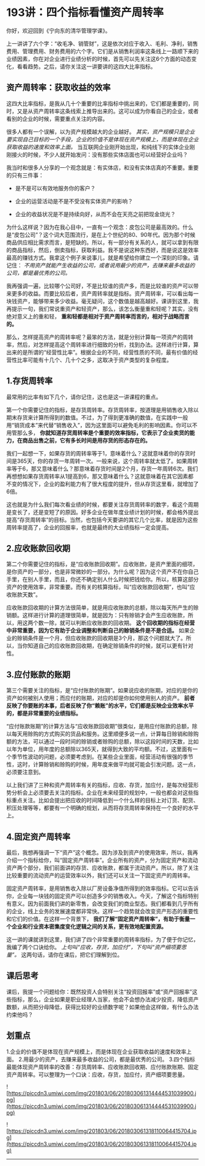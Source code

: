 # 193讲：四个指标看懂资产周转率

你好，欢迎回到《宁向东的清华管理学课》。

上一讲讲了六个字：“收毛净、销管财”，这是依次对应于收入、毛利、净利，销售费用、管理费用、财务费用的六个字。它们是从销售利润率这条线上一路顺下来的业绩因素，你在对企业进行业绩分析的时候，首先可以先关注这6个方面的动态变化，看看趋势。之后，请你关注这一讲要讲的这四大比率指标。

## 资产周转率：获取收益的效率

这四大比率指标，是我从几十个重要的比率指标中挑出来的，它们都是重要的，同时，又是从资产周转率这条线索上推导出来的。这可以成为你看自己的企业，或者看别的企业的时候，需要重点关注的内容。

很多人都有一个误解，以为资产规模越大的企业越好。 *其实，资产规模只是企业要实现自己目标的一个手段，企业的价值不是体现在资产规模上，而是体现在企业获取收益的速度和效率上面。* 当互联网企业刚开始出现，和纯线下的实体企业刚刚接火的时候，不少人就开始发问：没有那些实体店面也可以经营好企业吗？

我当时和很多人分享的一个观念就是：有实体店，和没有实体店真的不重要。重要的只有三件事：

* 是不是可以有效地服务你的客户？

* 企业的运营活动是不是不受没有实体资产的影响？

* 企业的收益状况是不是持续向好，从而不会在天亮之前把现金烧光？

为什么这样说？因为在我心目中，一直有一个观念：皮包公司是最高效的。什么是“皮包公司”？这个词大范围流行，是在上个世纪的80、90年代。因为那个时候商品供应相比需求而言，是短缺的。所以，有一部分有关系的人，就可以拿到有限的商品指标，然后，倒卖指标，获取利益。我不是说这种东西好，而是说这是效率最高的赚钱方式。我拿这个例子来说事儿，就是希望给你建立一个深刻的印象。请记住： *不用资产就能产生收益的公司，或者说用最少的资产，去赚来最多收益的公司，都是最优秀的公司。*

我再强调一遍，比较哪个公司好，不是比较谁的资产多，而是比较谁的资产可以带来更多的收益。而要比较后者，资产周转率就是指标。资产周转率，可以看出每一块钱资产，能够带来多少收益。毫无疑问，这个数值是越高越好。课讲到这里，我再提示一句，我们常说重资产和轻资产，那么，该怎么衡量重和轻呢？其实，没有绝对意义上的重和轻， **重和轻都是相对于资产周转率而言的，相对于战略而言的。**

那么，怎样提高资产的周转率呢？最笨的方法，就是分别计算每一项资产的周转率，然后，对怎样提高这个周转率进行细致的分析，找到办法。这样进行计算，算出来的是所谓的“经营性比率”。根据企业的不同，经营性质的不同，最有价值的经营性比率可能有十几个、几十个之多，这取决于资产类型的复杂程度。

## 1.存货周转率

最常用的比率有如下几个，请你记住，这也是这一讲课程的重点。

第一个你需要记住的指标，是存货周转率。存货周转率，按道理是用销售收入除以期末存货来计算所得到的数值。不过，为了得到更准确的数值，在实践中一般用“销货成本”来代替“销售收入”，因为这里面可以避免毛利的影响因素。你可以不用管那么多， **你就知道存货周转率是个重要的效率指标，它表示了企业卖货的能力，在商品出售之前，它有多长时间是用存货的形态存在的。**

我们一起想一下，如果存货的周转率等于1，意味着什么？这就意味着你的存货时间是365天，你的存货一年周转一次。一般来说，这个周转率就太低了。如果周转率等于6，那又意味着什么？那意味着存货时间是2个月，存货一年周转6次。我们再想想如果存货周转率从1提高到6，那又意味着什么？这就意味着在其它因素都不变的情况下，企业的盈利能力有了很大程度的提升，但从存货这里看，就增加了6倍。

这也就是为什么我们每次看业绩的时候，都要关注存货周转率的数字，看这个周期是变长了，还是变短了的原因。好多企业在做年度业绩计划的时候，都会格外提出提高“存货周转率”的目标。当然，也包括今天要讲的其它几个比率，就是因为这些周转率提高了，企业的回报率，也就是最终的大业绩指标一定会提高。

## 2.应收账款回收期

第二个你需要记住的指标，是“应收账款回收期”。应收账款，是资产里面的细项，是你资产的一部分，也是非常微妙的一部分。为什么呢？因为这个资产不在你自己手里，在别人手里，而且，你还不确定别人什么时候把钱给你。所以，核算这部分资产的使用效率，非常重要。而有关的核算指标，叫“应收账款回收期”，也叫“应收账款天数”。

应收账款回收期的计算方法很简单，就是用应收账款的总额，除以每天所产生的赊销额。这样进行计算的道理很简单，就是因为：只有赊销才会产生应收账款，所以，用这两个数一除，就可以判断应收账款的回收期。 **这个回收期的指标在经营中非常重要，因为它有助于企业调整和判断自己的赊销条件是不是合适。** 如果企业的赊销条件是一个月，但应收账款的回收期是3个月，那这个问题就大了。所以，当你知道自己的应收账款回收期，在确定赊销条件的时候，就可以更有针对性。

## 3.应付账款的账期

第三个需要关注的指标，是“应付账款的账期”。如果说应收的账期，对应的是你的资产如何被别人使用；而应付的账期，对应的却是你如何使用别人的资产。 **前者反映了你要账的本事，后者反映了你“赖账”的水平，它们都是反映企业效率水平的，都是非常重要的业绩指标。**

“应付账款账期”的计算方法与“应收账款回收期”很类似，是用应付账款的总额，除以每天用赊购的方式购买的货品和服务。这里顺便多说一点，计算每日赊销和赊购额的方法，可以通过一段时间的赊销或者赊购的总额，除以这段时间的天数，比如以年为单位，用年度的总额除以365天，就得到大致的平均额。不过，这里面有一个季节性波动的问题，必须要考虑到。在某些企业里面，经营活动有很强的季节性，这时，计算赊销和赊购的时候，用年度来做平均就可能会引发问题。这一点，必须要注意到。

以上我们讲了三种和资产周转率有关的指标，应收、存货，加应付，是每次经营形势分析会上必须要去关注的指标。企业在未来经营的规划中，一般也都会对这些指标重点关注。比如会提出把应收的时间降低到一个什么样的目标上对订货、配货、积压处理等等，都要有一个明确的规划，从而将存货周转率保持在一个良好的水平上。

## 4.固定资产周转率

最后，我想再强调一下“资产”这个概念。因为涉及到资产的使用效率，所以，我再介绍一个指标给你，叫“固定资产周转率”。企业所有的资产，分为固定资产和流动资产两个部分，我们前面讲的存货、应收账款，都属于流动资产。所以，除了关注比较重要的流动资产的运营效率以外，我们还可以关注一下固定资产的周转率。

固定资产周转率，是用销售收入除以厂房设备净值所得到的效率指标。它可以告诉你，企业每一块钱的固定资产可以创造多少的销售收入。今天，了解这个指标特别有意义。因为前面我们讲的新零售，会改变我们的商业型态。我们都看到几乎所有的企业，线上业务的发展速度都非常快。这样一个趋势就会改变资产形态的重要性和它们的价值。在这样一个背景下， **我们了解“固定资产周转率”，有助于衡量一个企业和行业资本密集度变化逻辑之间的关系，更有效地配置资源。**

这一讲的课就讲到这里，我们讲了四个非常重要的周转率指标，为了便于你记忆，我编了两个口诀给你。 *上句叫“应收，存货，加应付”，下句叫“资产细项要思量”。* 这两句话，请你在课后，把它们理解到位。

## 课后思考

课后，我提一个问题给你：既然投资人会特别关注“投资回报率”或“资产回报率”这些指标，那么，企业如果是职业经理人当家，他会不会想办法减少投资，降低资产数额，从而把分母降低，获得比较好的业绩数字呢？如果他会这样做，有什么办法约束他吗？

## 划重点

1.企业的价值不是体现在资产规模上，而是体现在企业获取收益的速度和效率上面。
2.用最少的资产，去赚来最多收益的公司，都是最优秀的公司。
3.四个指标最能体现资产周转率的改善：存货周转率、应收账款回收期、应付账款账期、固定资产周转率。可以整理为一个口诀：应收，存货，加应付，资产细项要思量。

![https://piccdn3.umiwi.com/img/201803/06/201803061314444531039900.jpg](https://piccdn3.umiwi.com/img/201803/06/201803061314444531039900.jpg)

![https://piccdn3.umiwi.com/img/201803/06/201803061318110064415704.jpg](https://piccdn3.umiwi.com/img/201803/06/201803061318110064415704.jpg)

---
